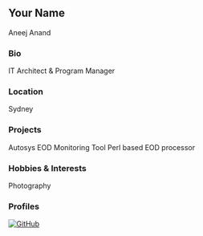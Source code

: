 ## Your Name
Aneej Anand

### Bio
IT Architect & Program Manager

### Location
Sydney

### Projects
Autosys EOD Monitoring Tool
Perl based EOD processor

### Hobbies & Interests
Photography

### Profiles
[![GitHub][github-img]](https://github.com/gentlecrack)

<!-- Don't edit the below 2 lines -->
[twitter-img]: https://i.imgur.com/wWzX9uB.png
[github-img]: https://i.imgur.com/9I6NRUm.png
